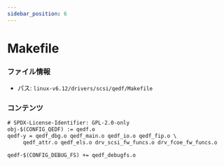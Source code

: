 ```yaml
---
sidebar_position: 6
---
```

# Makefile

### ファイル情報

- パス: `linux-v6.12/drivers/scsi/qedf/Makefile`

### コンテンツ

```txt
# SPDX-License-Identifier: GPL-2.0-only
obj-$(CONFIG_QEDF) := qedf.o
qedf-y = qedf_dbg.o qedf_main.o qedf_io.o qedf_fip.o \
	 qedf_attr.o qedf_els.o drv_scsi_fw_funcs.o drv_fcoe_fw_funcs.o

qedf-$(CONFIG_DEBUG_FS) += qedf_debugfs.o

```
